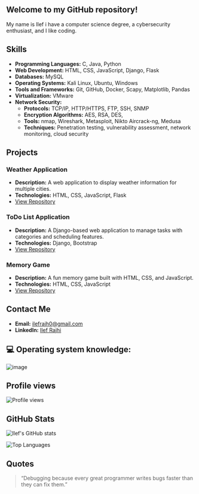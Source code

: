  ## Welcome to my GitHub repository!

 My name is Ilef i have a computer science degree, a cybersecurity enthusiast, and I like coding.

## Skills

- **Programming Languages:** C, Java, Python
- **Web Development:** HTML, CSS, JavaScript, Django, Flask
- **Databases:** MySQL
- **Operating Systems:** Kali Linux, Ubuntu, Windows
- **Tools and Frameworks:** Git, GitHub, Docker, Scapy, Matplotlib, Pandas
- **Virtualization:** VMware
- **Network Security:**
  - **Protocols:** TCP/IP, HTTP/HTTPS, FTP, SSH, SNMP
  - **Encryption Algorithms:** AES, RSA, DES, 
  - **Tools:** nmap, Wireshark, Metasploit, Nikto Aircrack-ng, Medusa
  - **Techniques:** Penetration testing, vulnerability assessment, network monitoring, cloud security

 ## Projects

### Weather Application
- **Description:** A web application to display weather information for multiple cities.
- **Technologies:** HTML, CSS, JavaScript, Flask
- [View Repository](https://github.com/ilefrajhi/weather-app)

### ToDo List Application
- **Description:** A Django-based web application to manage tasks with categories and scheduling features.
- **Technologies:** Django, Bootstrap
- [View Repository](https://github.com/ilefrajhi/todolist)

### Memory Game
- **Description:** A fun memory game built with HTML, CSS, and JavaScript.
- **Technologies:** HTML, CSS, JavaScript
- [View Repository](https://github.com/ilefrajhi/memory-game)



## Contact Me

- **Email:** [ilefrajh0@gmail.com](mailto:ilefrajhi0@gmail.com)
- **LinkedIn:** [Ilef Rajhi](https://www.linkedin.com/in/ilef-rajhi)


## 💻 Operating system knowledge:

![image](https://github.com/Ilefrajhi/ilefrajhi/assets/123025307/6fca6c93-403e-4cce-b7b5-0921a8a4c5fc)

## Profile views

![Profile views](https://komarev.com/ghpvc/?username=ilefrajhi&color=blue)


## GitHub Stats

![Ilef's GitHub stats](https://github-readme-stats.vercel.app/api?username=ilefrajhi&show_icons=true&theme=radical)

![Top Languages](https://github-readme-stats.vercel.app/api/top-langs/?username=ilefrajhi&layout=compact&theme=radical)

## Quotes

> “Debugging because every great programmer writes bugs faster than they can fix them.”








